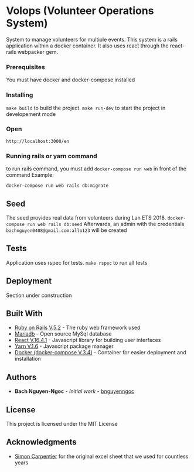 # Volops (Volunteer Operations System)

System to manage volunteers for multiple events. This system is a rails application within a docker container. It also uses react through the react-rails webpacker gem.

### Prerequisites

You must have docker and docker-compose installed

### Installing

`make build` to build the project. `make run-dev` to start the project in developement mode

### Open

`http://localhost:3000/en`

### Running rails or yarn command

to run rails command, you must add `docker-compose run web` in front of the command
Example:

```
docker-compose run web rails db:migrate
```

## Seed

The seed provides real data from volunteers during Lan ETS 2018. `docker-compose run web rails db:seed`
Afterwards, an admin with the credentials `bachnguyen0408@gmail.com:allo123` will be created

## Tests

Application uses rspec for tests. `make rspec` to run all tests

## Deployment

Section under construction

## Built With

- [Ruby on Rails V.5.2](https://rubyonrails.org/) - The ruby web framework used
- [Mariadb](https://mariadb.org/) - Open source MySql database
- [React V.16.4.1](https://reactjs.org/) - Javascript library for building user interfaces
- [Yarn V.1.6](https://yarnpkg.com/lang/en/) - Javascript package manager
- [Docker (docker-compose V.3.4)](https://www.docker.com/) - Container for easier deployment and installation

## Authors

- **Bach Nguyen-Ngoc** - _Initial work_ - [bnguyenngoc](https://github.com/bnguyenngoc)

## License

This project is licensed under the MIT License

## Acknowledgments

- [Simon Carpentier](https://github.com/scarpentier) for the original excel sheet that we used for countless years
